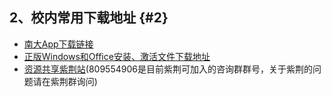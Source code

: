 ## 2、校内常用下载地址 {#2}

*   [南大App下载链接](http://mm.nju.edu.cn)
*   [正版Windows和Office安装、激活文件下载地址](http://kms.nju.edu.cn)
*   [资源共享紫荆站](http://zijingbt.njuftp.org)(809554906是目前紫荆可加入的咨询群群号，关于紫荆的问题请在紫荆群询问)